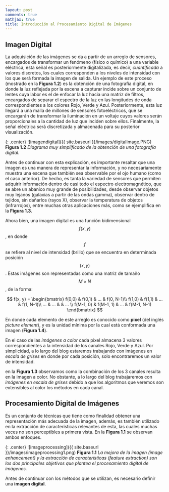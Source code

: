 ```yaml
---
layout: post
comments: true
mathjax: true
title: Introducción al Procesamiento Digital de Imágenes
---
```


## Imagen Digital

La adquisición de las imágenes se da a partir de un arreglo de sensores, encargados de transformar un fenómeno (físico o químico) a una variable eléctrica, esta señal es posteriormente digitalizada, es decir, _cuantificada_ a valores discretos, los cuales corresponden a los niveles de intensidad con los que será formada la imagen de salida. Un ejemplo de este proceso (mostrado en la __Figura 1.2__) es la obtención de una fotografía digital, en donde la luz reflejada por la escena a capturar incide sobre un conjunto de lentes cuya labor es el de enfocar la luz hacia una matriz de filtros, encargados de separar el espectro de la luz en las longitudes de onda correspondientes a los colores Rojo, Verde y Azul. Posteriormente, esta luz llegará a una malla de millones de sensores fotoeléctricos, que se encargarán de transformar la iluminación en un voltaje cuyos valores serán proporcionales a la cantidad de luz que inciden sobre ellos. Finalmente, la señal eléctrica será discretizada y almacenada para su posterior visualización.

{: .center}
![imagendigital]({{ site.baseurl }}/images/digitalImage.PNG)
 __Figura 1.2__ _Diagrama muy simplificado de la obtención de una fotografía digital_.

Antes de continuar con esta explicación, es importante resaltar que una imagen es una manera de representar la información, y no necesariamente muestra una escena que también sea observable por el ojo humano (como el caso anterior). De hecho, es tanta la variedad de sensores que permiten adquirir información dentro de casi todo el espectro electromagnético, que se abre un abanico muy grande de posibilidades, desde observar objetos muy lejanos (galaxias a partir de las ondas gamma), observar dentro de tejidos, sin dañarlos (rayos X), observar la temperatura de objetos (infrarrojos), entre muchas otras aplicaciones más, como se ejemplifica en la __Figura 1.3__.



Ahora bien, una imagen digital es una función bidimensional $$f(x, y)$$, en donde $$f$$ se refiere al nivel de intensidad (brillo) que se encuentra en determinada posición $$(x, y)$$. Estas imágenes son representadas como una matriz de tamaño $$M \times N$$, de la forma:

$$
f(x, y) = \begin{bmatrix}
f(0,0) & f(0,1) & ... & f(0, N-1)\\ 
f(1,0) & f(1,1) & ... & f(1, N-1)\\ 
... & ... &  & ... \\ 
f(M-1, 0) & f(M-1, 1) & ... & f(M-1, N-1)
\end{bmatrix}
$$

En donde cada elemento de este arreglo es conocido como __pixel__ (del inglés _picture element_), y es la unidad mínima
por la cual está conformada una imagen (__Figura 1.4__).




En el caso de las _imágenes a color_ cada pixel almacena 3 valores correspondientes a la intensidad de los canales Rojo, Verde y Azul. Por simplicidad, a lo largo del blog estaremos trabajando con imágenes en _escala de grises_ en donde por cada posición, solo encontraremos un valor de intensidad. 

en la __Figura 1.3__ observamos como la combinación de los 3 canales resulta en la imagen a color. No obstante, a lo largo del blog trabajaremos con _imágenes en escala de grises_ debido a que los algoritmos que veremos son extensibles al color los métodos en cada canal.











## Procesamiento Digital de Imágenes
Es un conjunto de técnicas que tiene como finalidad obtener una representación más adecuada de la imagen, además, es también utilizado en la extracción de características relevantes de esta, las cuales muchas veces no son perceptibles a primera vista. En la __Figura 1.1__ se observan ambos enfoques.

{: .center}
![imageprocessing]({{ site.baseurl }}/images/imageprocessing1.png)
 __Figura 1.1__ _La mejora de la imagen (image enhancement) y la extracción de características (feature extraction) son los dos principales objetivos que plantea el procesamiento digital de imágenes._

Antes de continuar con los métodos que se utilizan, es necesario definir una __imagen digital__.

